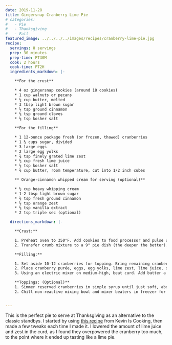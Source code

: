 ```yaml
---
date: 2019-11-28
title: Gingersnap Cranberry Lime Pie
# categories:
#   - Pie
#   - Thanksgiving
#   - Fall
featured_image: ../../../../images/recipes/cranberry-lime-pie.jpg
recipe:
  servings: 8 servings
  prep: 30 minutes
  prep-time: PT30M
  cook: 2 hours
  cook-time: PT2H
  ingredients_markdown: |-

    **For the crust**

    * 4 oz gingersnap cookies (around 18 cookies)
    * 1 cup walnuts or pecans
    * ¼ cup butter, melted
    * 3 tbsp light brown sugar
    * ½ tsp ground cinnamon
    * ⅛ tsp ground cloves
    * ⅛ tsp kosher salt

    **For the filling**

    * 1 12-ounce package fresh (or frozen, thawed) cranberries
    * 1 ½ cups sugar, divided
    * 3 large eggs
    * 2 large egg yolks
    * ¾ tsp finely grated lime zest
    * ⅓ cup fresh lime juice
    * ¼ tsp kosher salt
    * ¾ cup butter, room temperature, cut into 1/2 inch cubes

    ** Orange-cinnamon whipped cream for serving (optional)**

    * ½ cup heavy whipping cream
    * 1-2 tbsp light brown sugar
    * ¾ tsp fresh ground cinnamon
    * ½ tsp orange zest
    * ⅛ tsp vanilla extract
    * 2 tsp triple sec (optional)

  directions_markdown: |-

    **Crust:**

    1. Preheat oven to 350°F. Add cookies to food processor and pulse until finely ground; you should have about 1 cup of crumbs. Add the walnuts and pulse until finely ground. Add melted butter, brown sugar, cinnamon, cloves, and salt and pulse to combine.
    2. Transfer crumb mixture to a 9" pie dish (the deeper the better). Press onto bottom and sides of dish. Bake 12-15 minutes, or until firm and slightly darkened in color. Let cool.

    **Filling:**

    1. Set aside 10-12 cranberries for topping. Bring remaining cranberries, 1 cup sugar, and 1/3 cup water to boil in a large saucepan placed over medium-high heat. Reduce heat and simmer until cranberries have burst and the liquid has reduced, 12-15 minutes. Let cool. Purée using an immersion or conventional blender until smooth.
    2. Place cranberry purée, eggs, egg yolks, lime zest, lime juice, salt and ½ cup sugar into the top pot of a double boiler. If you don't have a double boiler, use a heatproof bowl placed over a saucepan of simmering water, ensuring that the bottom of the bowl does not touch the water. Stir gently to combine ingredients. Assemble double boiler and cook curd, stirring frequently and scraping down sides often, until curd thickens and coats spatula, 8-10 minutes. Remove from heat and let cool until just warm.
    3. Using an electric mixer on medium-high, beat curd. Add butter a piece at a time, incorporating after each addition, until curd is lighter in color and texture. Pour into crust and chill until firm, about 2 hours.

    **Toppings: (Optional)**
    1. Simmer reserved cranberries in simple syrup until just soft, about 1 minute. If the berries begin to burst, remove from heat. Place on a wire rack and refrigerate 30 minutes. Combine ¼ cup sugar and 1 tsp lime zest in a small bowl. Remove cranberries from fridge and roll in sugar-zest mixture. Serve topped on pie (be sure to let the curd finish chilling before placing the berries on top).
    2. Chill non-reactive mixing bowl and mixer beaters in freezer for at least 20 minutes. Remove from freezer, add cream, brown sugar, cinnamon, orange zest, vanilla, and triple sec to bowl, and beat on high just until stiff peaks begin to form. Serve alongside pie.


---
```

This is the perfect pie to serve at Thanksgiving as an alternative to the classic standbys. I started by using [this recipe](https://keviniscooking.com/gingersnap-cranberry-lime-pie/) from Kevin Is Cooking, then made a few tweaks each time I made it. I lowered the amount of lime juice and zest in the curd, as I found they overpowered the cranberry too much, to the point where it ended up tasting like a lime pie.
